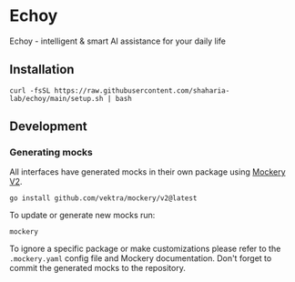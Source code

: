 # Echoy
Echoy - intelligent &amp; smart AI assistance for your daily life

## Installation

```shell
curl -fsSL https://raw.githubusercontent.com/shaharia-lab/echoy/main/setup.sh | bash
```

## Development

### Generating mocks

All interfaces have generated mocks in their own package using [Mockery V2](https://github.com/vektra/mockery).

```shell
go install github.com/vektra/mockery/v2@latest
```

To update or generate new mocks run:

```shell
mockery
```

To ignore a specific package or make customizations please refer to the `.mockery.yaml` config file and Mockery documentation.
Don't forget to commit the generated mocks to the repository.